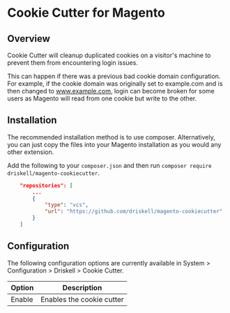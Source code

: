 # Cookie Cutter for Magento

## Overview

Cookie Cutter will cleanup duplicated cookies on a visitor's machine to prevent them from encountering login issues.

This can happen if there was a previous bad cookie domain configuration. For example, if the cookie domain was originally set to example.com and is then changed to www.example.com, login can become broken for some users as Magento will read from one cookie but write to the other.

## Installation

The recommended installation method is to use composer. Alternatively, you can just copy the files into your Magento installation as you would any other extension.

Add the following to your `composer.json` and then run `composer require driskell/magento-cookiecutter`.

```json
    "repositories": [
        ...
        {
            "type": "vcs",
            "url": "https://github.com/driskell/magento-cookiecutter"
        }
    ]
```

## Configuration

The following configuration options are currently available in System > Configuration > Driskell > Cookie Cutter.

Option | Description
--- | ---
Enable | Enables the cookie cutter
